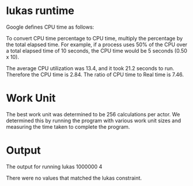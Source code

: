 # lukas runtime

Google defines CPU time as follows:

To convert CPU time percentage to CPU time, multiply the percentage by the total elapsed time. For example, if a process uses 50% of the CPU over a total elapsed time of 10 seconds, the CPU time would be 5 seconds (0.50 x 10).

The average CPU utilization was 13.4, and it took 21.2 seconds to run. Therefore the CPU time is 2.84.
The ratio of CPU time to Real time is 7.46.

# Work Unit

The best work unit was determined to be 256 calculations per actor. We determined this by running the program with various work unit sizes and measuring the time taken to complete the program.

# Output

The output for running lukas 1000000 4

There were no values that matched the lukas constraint.




